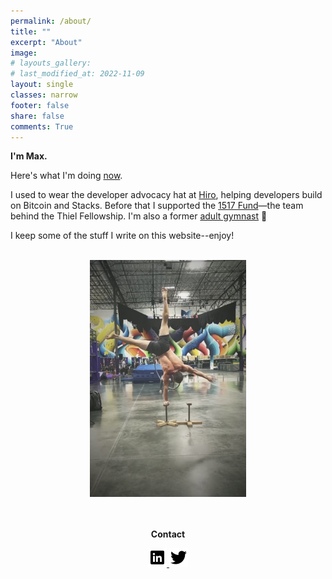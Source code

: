```yaml
---
permalink: /about/
title: ""
excerpt: "About"
image: 
# layouts_gallery:
# last_modified_at: 2022-11-09
layout: single
classes: narrow
footer: false
share: false
comments: True
---
```


**I'm Max.**

Here's what I'm doing [now](/now).

I used to wear the developer advocacy hat at [Hiro](https://hiro.so/), helping developers build on Bitcoin and Stacks. Before that I supported the [1517 Fund](https://www.1517fund.com/)—the team behind the Thiel Fellowship. I'm also a former [adult gymnast](https://www.instagram.com/p/CMxHFo1CjZD/) 🤸

I keep some of the stuff I write on this website--enjoy!
<br><br>
<center>

<img src="/assets/images/handstands/onehanded.jpg" alt="One-handed handstand" width="250"/>

<!-- <img src="/assets/images/handstands/planche.jpg" alt="Straddle planche" width="250"/> -->

<center>

<br>
<br>
<p><b>Contact</b></p>
      
<a href="https://www.linkedin.com/in/maxim-efremov/">
      <img alt="LinkedIn" src="/assets/images/icons/linkedin.png">

<a href="http://www.twitter.com/maxefremov">
      <img alt="Twitter" src="/assets/images/icons/twitter.png">
<!-- 
<img src="/assets/images/icons/gmail.png">(mailto:maxim.efremov@gmail.com)
<img src="/assets/images/icons/linkedin.png">(https://www.linkedin.com/in/maxim-efremov/)
<img src="/assets/images/icons/twitter.png">(http://www.twitter.com/maxefremov) -->
<!-- <a href="mailto:maxim.efremov@gmail.com">
      <img alt="email" src="/assets/images/icons/gmail.png"> -->


<!-- 
Since moving to Austin, TX in 2020, I quit my job as a data scientist and 1) lobbied John Cornyn to double legal, high-skilled immigration ([thanks to Bryan Caplan](https://www.amazon.com/Open-Borders-Science-Ethics-Immigration/dp/1250316960)), 2) started coaching people in crypto in early 2021,  3) started a monthly meetup "Based in Austin" that grew to a some two hundred members, 4) have met countless people, Twitter mutuals, intellectual heroes, neighbors and founders and families.

<img src="/assets/images/twitter/social-currency.jpg" alt="What's being whispered to you in your city?" width="400"/>

The best way to get to know me would be to read the site, my [Twitter](https://twitter.com/maxefremov), [Clubhouse](https://www.joinclubhouse.com/@mefrem). See what I'm up to [now](/now/) or take a look at an out-of-date-and-incomplete of [my influences](/influences).

Some salient features:

- [Gwern](https://www.gwern.net/index) started a tradition of including your big five personality metrics: I'm 99th percentile extroverted, 62nd on emotional stability, 89th on agreeableness, 80th on conscientiousness, and 91st on imagination/neuroticism
- I encountered the [rationalist](https://wiki.lesswrong.com/wiki/Rationalist_movement) community in 2013, my port of entry to deep internet rabbit holes that end in life-changing friendships. There's a line from my reading Slate Star Codex to me moving to Austin, Texas
- I spent several years during college doing community service and disaster relief across the American Midwest. I met the salt of the earth and came away with the conviction that people are immensely decent.
- I'm a gymnast, acrobat, and handbalancer—check out the [fitness gram](https://www.instagram.com/maximally.me/) and [fitness page](/fitness) -->
